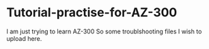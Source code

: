# Tutorial-practise-for-AZ-300
I am just trying to learn AZ-300 So some troublshooting files I wish to upload here.
